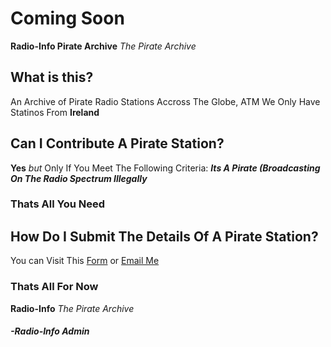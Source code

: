 # Coming Soon
**Radio-Info Pirate Archive**
*The Pirate Archive*
## What is this?
An Archive of Pirate Radio Stations Accross The Globe, ATM We Only Have Statinos From **Ireland**
## Can I Contribute A Pirate Station? 
**Yes**
*but* Only If You Meet The Following Criteria:
 ***Its A Pirate (Broadcasting On The Radio Spectrum Illegally***
### Thats All You Need
## How Do I Submit The Details Of A Pirate Station?
You can Visit This [Form](https://docs.google.com/forms/u/5/d/1EyvMJ36vIr2uqZcSDbuj2fns1wkpq-ifoKUGfmTp3zU/) or [Email Me](mailto:admin@radio-info.uk.to)
### Thats All For Now
**Radio-Info** *The Pirate Archive*
##### -Radio-Info Admin

